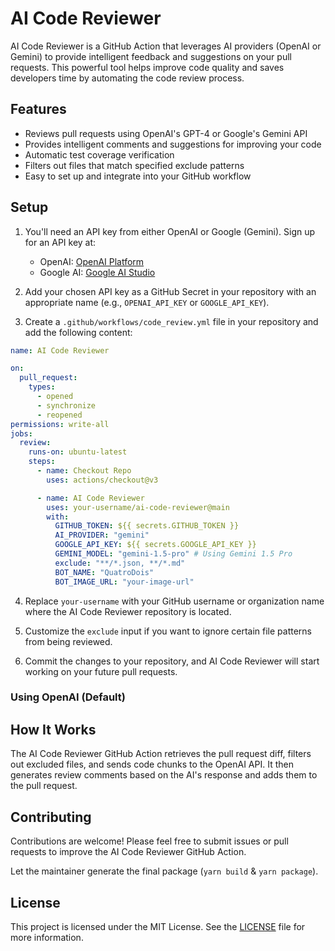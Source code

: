 # AI Code Reviewer

AI Code Reviewer is a GitHub Action that leverages AI providers (OpenAI or Gemini) to provide intelligent feedback and suggestions on
your pull requests. This powerful tool helps improve code quality and saves developers time by automating the code
review process.

## Features

- Reviews pull requests using OpenAI's GPT-4 or Google's Gemini API
- Provides intelligent comments and suggestions for improving your code
- Automatic test coverage verification
- Filters out files that match specified exclude patterns
- Easy to set up and integrate into your GitHub workflow

## Setup

1. You'll need an API key from either OpenAI or Google (Gemini). Sign up for an API key at:
   - OpenAI: [OpenAI Platform](https://platform.openai.com/signup)
   - Google AI: [Google AI Studio](https://makersuite.google.com/app/apikey)

2. Add your chosen API key as a GitHub Secret in your repository with an appropriate name (e.g., `OPENAI_API_KEY` or `GOOGLE_API_KEY`).

3. Create a `.github/workflows/code_review.yml` file in your repository and add the following content:

```yaml
name: AI Code Reviewer

on:
  pull_request:
    types:
      - opened
      - synchronize
      - reopened
permissions: write-all
jobs:
  review:
    runs-on: ubuntu-latest
    steps:
      - name: Checkout Repo
        uses: actions/checkout@v3

      - name: AI Code Reviewer
        uses: your-username/ai-code-reviewer@main
        with:
          GITHUB_TOKEN: ${{ secrets.GITHUB_TOKEN }}
          AI_PROVIDER: "gemini"
          GOOGLE_API_KEY: ${{ secrets.GOOGLE_API_KEY }}
          GEMINI_MODEL: "gemini-1.5-pro" # Using Gemini 1.5 Pro
          exclude: "**/*.json, **/*.md"
          BOT_NAME: "QuatroDois"
          BOT_IMAGE_URL: "your-image-url"
```

4. Replace `your-username` with your GitHub username or organization name where the AI Code Reviewer repository is
   located.

5. Customize the `exclude` input if you want to ignore certain file patterns from being reviewed.

6. Commit the changes to your repository, and AI Code Reviewer will start working on your future pull requests.

### Using OpenAI (Default)

## How It Works

The AI Code Reviewer GitHub Action retrieves the pull request diff, filters out excluded files, and sends code chunks to
the OpenAI API. It then generates review comments based on the AI's response and adds them to the pull request.

## Contributing

Contributions are welcome! Please feel free to submit issues or pull requests to improve the AI Code Reviewer GitHub
Action.

Let the maintainer generate the final package (`yarn build` & `yarn package`).

## License

This project is licensed under the MIT License. See the [LICENSE](LICENSE) file for more information.
